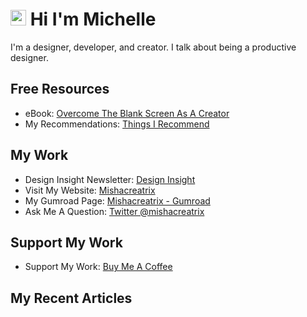# <img src="https://media.giphy.com/media/hvRJCLFzcasrR4ia7z/giphy.gif" width="25px"> Hi I'm Michelle


I'm a designer, developer, and creator. I talk about being a productive designer.


## Free Resources
- eBook: [Overcome The Blank Screen As A Creator](https://gum.co/blank-screen)
- My Recommendations: [Things I Recommend](https://www.mishacreatrix.com/recommendations)

## My Work
- Design Insight Newsletter: [Design Insight](https://designinsight.substack.com/)
- Visit My Website: [Mishacreatrix](https://mishacreatrix.com/)
- My Gumroad Page: [Mishacreatrix - Gumroad](https://gumroad.com/mishacreatrix)
- Ask Me A Question: [Twitter @mishacreatrix](https://twitter.com/MishaCreatrix)

## Support My Work
- Support My Work: [Buy Me A Coffee](https://www.buymeacoffee.com/mishacreatrix)


## My Recent Articles